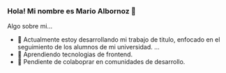### Hola! Mi nombre es Mario Albornoz 👋

Algo sobre mi...

- 🔭 Actualmente estoy desarrollando mi trabajo de titulo, enfocado en el seguimiento de los alumnos de mi universidad. ...
- 🌱 Aprendiendo tecnologias de frontend.
- 👯 Pendiente de colaboprar en comunidades de desarrollo.
<!-- 🤔 I’m looking for help with ...
- 💬 Escribeme!
- 📫 How to reach me: ...
- 😄 Pronouns: ...
- ⚡ Fun fact: ... -->

